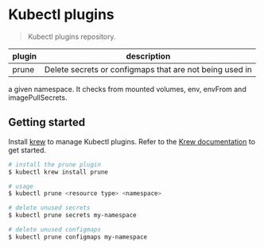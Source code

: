 Kubectl plugins
===============

> Kubectl plugins repository.

|        plugin       | description |
|---------------------|-------------|
| prune               | Delete secrets or configmaps that are not being used in
a given namespace. It checks from mounted volumes, env, envFrom and
imagePullSecrets.

## Getting started

Install [krew](https://krew.dev) to manage Kubectl plugins. Refer to the
[Krew documentation](https://krew.dev) to get started.

```bash
# install the prune plugin
$ kubectl krew install prune

# usage
$ kubectl prune <resource type> <namespace>

# delete unused secrets
$ kubectl prune secrets my-namespace

# delete unused configmaps
$ kubectl prune configmaps my-namespace
```

